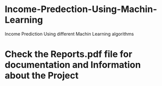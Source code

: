 # Income-Predection-Using-Machin-Learning
Income Prediction Using different Machin Learning algorithms


# Check the Reports.pdf file for documentation and Information about the Project
